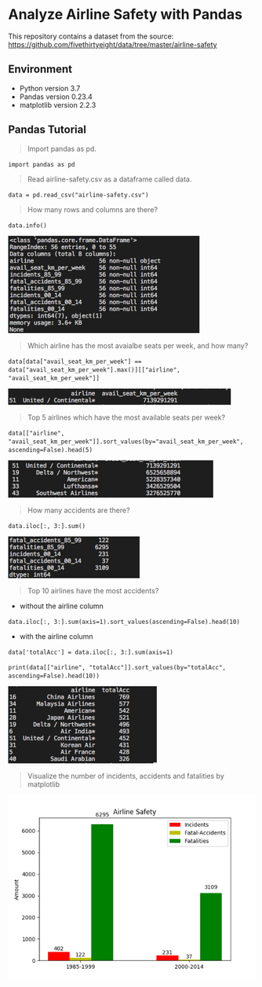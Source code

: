 # Analyze Airline Safety with Pandas
This repository contains a dataset from the source: https://github.com/fivethirtyeight/data/tree/master/airline-safety

## Environment
- Python version 3.7
- Pandas version 0.23.4
- matplotlib version 2.2.3

## Pandas Tutorial
> Import pandas as pd.

`import pandas as pd`

> Read airline-safety.csv as a dataframe called data.

`data = pd.read_csv("airline-safety.csv")`

> How many rows and columns are there?

`data.info()`

![alt text](info.png)

> Which airline has the most avaialbe seats per week, and how many?

`data[data["avail_seat_km_per_week"] == data["avail_seat_km_per_week"].max()][["airline", "avail_seat_km_per_week"]]`

![alt text](most-avail-seats.png)

> Top 5 airlines which have the most available seats per week?

`data[["airline", "avail_seat_km_per_week"]].sort_values(by="avail_seat_km_per_week", ascending=False).head(5)`

![alt text](top-5-avail-seat.png)

> How many accidents are there?

`data.iloc[:, 3:].sum()`

![alt text](nb-accidents.png)

> Top 10 airlines have the most accidents?
- without the airline column

`data.iloc[:, 3:].sum(axis=1).sort_values(ascending=False).head(10)`

- with the airline column

`data['totalAcc'] = data.iloc[:, 3:].sum(axis=1)`

`print(data[["airline", "totalAcc"]].sort_values(by="totalAcc", ascending=False).head(10))`

![alt text](top-10-accidents.png)

> Visualize the number of incidents, accidents and fatalities by matplotlib

![alt text](airline-safety.png)
